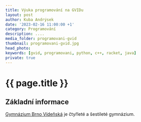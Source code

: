 ```yaml
---
title: Výuka programování na GVIDu
layout: post
author: Kuba Andrýsek
date: '2023-02-16 11:00:00 +1'
category: Programování
description: ....
media_folder: programovani-gvid
thumbnail: programovani-gvid.jpg
head_photo:
keywords: [gvid, programovani, python, c++, racket, java]
private: true
---
```


# {{ page.title }}

## Základní informace

[Gymnázium Brno Vídeňská](https://www.gvid.cz/) je čtyřleté a šestileté gymnázium.

